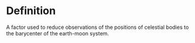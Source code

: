 # Definition

A factor used to reduce observations of the positions of celestial
bodies to the barycenter of the earth-moon system.
